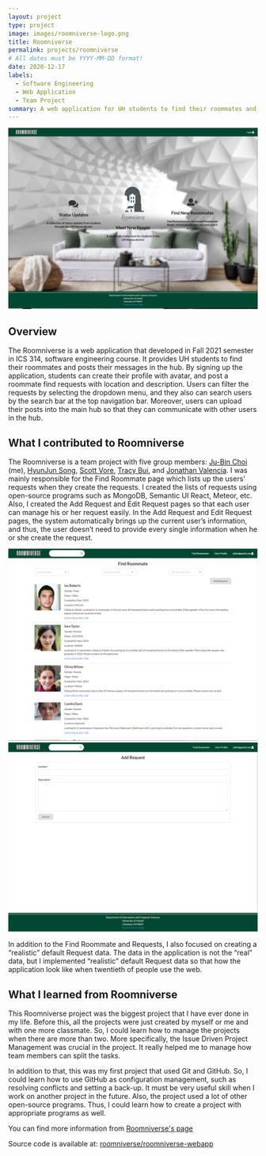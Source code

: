 ```yaml
---
layout: project
type: project
image: images/roomniverse-logo.png
title: Roomniverse
permalink: projects/roomniverse
# All dates must be YYYY-MM-DD format!
date: 2020-12-17
labels:
  - Software Engineering
  - Web Application
  - Team Project
summary: A web application for UH students to find their roommates and post their messages.
---
```


<img class="ui image" src="../images/landing.PNG">

## Overview

The Roomniverse is a web application that developed in Fall 2021 semester in ICS 314, software engineering course. It provides UH students to find their roommates and posts their messages in the hub. By signing up the application, students can create their profile with avatar, and post a roommate find requests with location and description. Users can filter the requests by selecting the dropdown menu, and they also can search users by the search bar at the top navigation bar. Moreover, users can upload their posts into the main hub so that they can communicate with other users in the hub.

## What I contributed to Roomniverse

The Roomniverse is a team project with five group members: [Ju-Bin Choi](https://jubinc0911.github.io/) (me), [HyunJun Song](https://eric-song1773.github.io/), [Scott Vore](https://syhv-git.github.io/), [Tracy Bui](https://tbui00.github.io/), and [Jonathan Valencia](https://jon-valencia.github.io/). I was mainly responsible for the Find Roommate page which lists up the users’ requests when they create the requests. I created the lists of requests using open-source programs such as MongoDB, Semantic UI React, Meteor, etc. Also, I created the Add Request and Edit Request pages so that each user can manage his or her request easily. In the Add Request and Edit Request pages, the system automatically brings up the current user’s information, and thus, the user doesn’t need to provide every single information when he or she create the request. 

<img class="ui image" src="../images/find-roommate.PNG">
<img class="ui image" src="../images/addrequest.PNG">

In addition to the Find Roommate and Requests, I also focused on creating a “realistic” default Request data. The data in the application is not the “real” data, but I implemented “realistic” default Request data so that how the application look like when twentieth of people use the web. 

## What I learned from Roomniverse

This Roomniverse project was the biggest project that I have ever done in my life. Before this, all the projects were just created by myself or me and with one more classmate. So, I could learn how to manage the projects when there are more than two. More specifically, the Issue Driven Project Management was crucial in the project. It really helped me to manage how team members can split the tasks. 

In addition to that, this was my first project that used Git and GitHub. So, I could learn how to use GitHub as configuration management, such as resolving conflicts and setting a back-up. It must be very useful skill when I work on another project in the future. Also, the project used a lot of other open-source programs. Thus, I could learn how to create a project with appropriate programs as well. 

You can find more information from [Roomniverse's page](https://roomniverse.github.io/)

Source code is available at: <a href="https://github.com/roomniverse/roomniverse-webapp"><i class="large github icon "></i>roomniverse/roomniverse-webapp</a>

